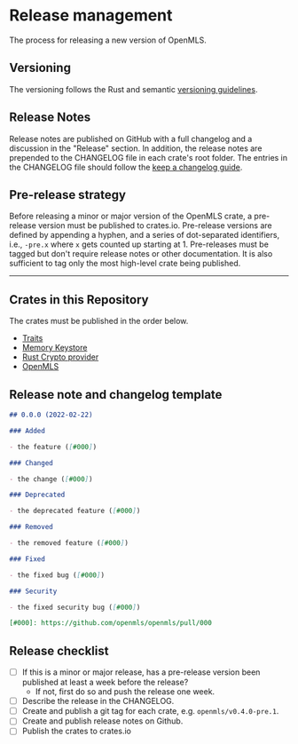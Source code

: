 # Release management

The process for releasing a new version of OpenMLS.

## Versioning

The versioning follows the Rust and semantic [versioning guidelines].

## Release Notes

Release notes are published on GitHub with a full changelog and a discussion in
the "Release" section.
In addition, the release notes are prepended to the CHANGELOG file in each crate's
root folder.
The entries in the CHANGELOG file should follow the [keep a changelog guide].

## Pre-release strategy

Before releasing a minor or major version of the OpenMLS crate, a pre-release version
must be published to crates.io.
Pre-release versions are defined by appending a hyphen, and a series of dot-separated identifiers, i.e., `-pre.x` where `x` gets counted up starting at 1.
Pre-releases must be tagged but don't require release notes or other documentation.
It is also sufficient to tag only the most high-level crate being published.

---

## Crates in this Repository

The crates must be published in the order below.

- [Traits](https://github.com/openmls/openmls/blob/main/traits/Cargo.toml)
- [Memory Keystore](https://github.com/openmls/openmls/blob/main/memory_keystore/Cargo.toml)
- [Rust Crypto provider](https://github.com/openmls/openmls/blob/main/openmls_rust_crypto/Cargo.toml)
- [OpenMLS](https://github.com/openmls/openmls/blob/main/openmls/Cargo.toml)

## Release note and changelog template

```markdown
## 0.0.0 (2022-02-22)

### Added

- the feature ([#000])

### Changed

- the change ([#000])

### Deprecated

- the deprecated feature ([#000])

### Removed

- the removed feature ([#000])

### Fixed

- the fixed bug ([#000])

### Security

- the fixed security bug ([#000])

[#000]: https://github.com/openmls/openmls/pull/000
```

## Release checklist

- [ ] If this is a minor or major release, has a pre-release version been published at least a week before the release?
  - If not, first do so and push the release one week.
- [ ] Describe the release in the CHANGELOG.
- [ ] Create and publish a git tag for each crate, e.g. `openmls/v0.4.0-pre.1`.
- [ ] Create and publish release notes on Github.
- [ ] Publish the crates to crates.io

[versioning guidelines]: https://semver.org
[keep a changelog guide]: https://keepachangelog.com/en/1.0.0/
